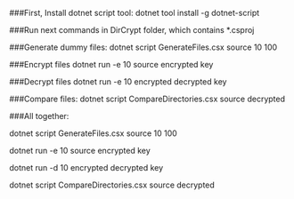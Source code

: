 ###First, Install dotnet script tool:dotnet tool install -g dotnet-script###Run next commands in DirCrypt folder, which contains *.csproj###Generate dummy files:dotnet script GenerateFiles.csx source 10 100###Encrypt filesdotnet run -e 10 source encrypted key###Decrypt filesdotnet run -e 10 encrypted decrypted key###Compare files:dotnet script CompareDirectories.csx source decrypted###All together:dotnet script GenerateFiles.csx source 10 100dotnet run -e 10 source encrypted keydotnet run -d 10 encrypted decrypted keydotnet script CompareDirectories.csx source decrypted